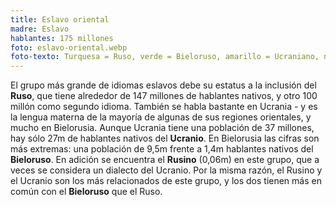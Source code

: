 ```yaml
---
title: Eslavo oriental
madre: Eslavo
hablantes: 175 millones
foto: eslavo-oriental.webp
foto-texto: Turquesa = Ruso, verde = Bieloruso, amarillo = Ucraniano, naranja-rojo = Rusino
---
```


El grupo más grande de idiomas eslavos debe su estatus a la inclusión del **Ruso**, que tiene alrededor de 147 millones de hablantes nativos, y otro 100 millón como segundo idioma. También se habla bastante en Ucrania - y es la lengua materna de la mayoría de algunas de sus regiones orientales, y mucho en Bielorusia. Aunque Ucrania tiene una población de 37 millones, hay sólo 27m de hablantes nativos del **Ucranio**. En Bielorusia las cifras son más extremas: una población de 9,5m frente a 1,4m hablantes nativos del **Bieloruso**. En adición se encuentra el **Rusino** (0,06m) en este grupo, que a veces se considera un dialecto del Ucranio. Por la misma razón, el Rusino y el Ucranio son los más relacionados de este grupo, y los dos tienen más en común con el **Bieloruso** que el Ruso.